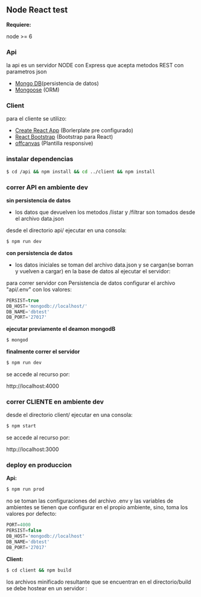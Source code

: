 ## Node React test


**Requiere:**

node >= 6

### Api

la api es un servidor NODE con Express que acepta metodos REST con parametros json

* [Mongo DB](http://mongodb.github.io/node-mongodb-native)(persistencia de datos)
* [Mongoose](https://github.com/Automattic/mongoose) (ORM)


### Client

para el cliente se utilizo:

* [Create React App](https://github.com/facebookincubator/create-react) (Borlerplate pre configurado)
* [React Bootstrap](https://react-bootstrap.github.io/)	(Bootstrap para React)
* [offcanvas](https://getbootstrap.com/docs/3.3/examples/offcanvas/) (Plantilla responsive)




### instalar dependencias

```bash
$ cd /api && npm install && cd ../client && npm install
```



### correr API en ambiente dev


**sin persistencia de datos**
* los datos que devuelven los metodos /listar y /filtrar son tomados desde el archivo data.json

desde el directorio api/ ejecutar en una consola:

```bash
$ npm run dev
```

**con persistencia de datos**
* los datos iniciales se toman del archivo data.json y se cargan(se borran y vuelven a cargar) en la base de datos al ejecutar el servidor:

para correr servidor con Persistencia de datos configurar el archivo "api/.env"  con los valores:

```js
PERSIST=true
DB_HOST='mongodb://localhost/'
DB_NAME='dbtest'
DB_PORT='27017'
```

**ejecutar previamente el deamon mongodB**

```bash
$ mongod
```
**finalmente correr el servidor**

```bash
$ npm run dev
```

se accede al recurso por:

http://localhost:4000


### correr CLIENTE en ambiente dev

desde el directorio client/ ejecutar en una consola:

```bash
$ npm start
```

se accede al recurso por:

http://localhost:3000



### deploy en produccion


**Api:**

```bash
$ npm run prod
```
no se toman las configuraciones del archivo .env y las variables de ambientes se tienen que configurar en el propio ambiente, sino, toma los valores por defecto:
```js
PORT=4000
PERSIST=false
DB_HOST='mongodb://localhost'
DB_NAME='dbtest'
DB_PORT='27017'
```
**Client:**

```bash
$ cd client && npm build
```
los archivos minificado resultante que se encuentran en el directorio/build se debe hostear en un servidor :



